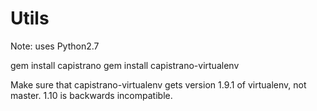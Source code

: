 Utils
=====

Note: uses Python2.7

gem install capistrano
gem install capistrano-virtualenv

Make sure that capistrano-virtualenv gets version 1.9.1 of virtualenv, not master. 1.10 is backwards incompatible.
